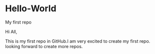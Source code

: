 # Hello-World
My first repo

Hi All,

This is my first repo in GitHub.I am very excited to create my first repo.
looking forward to create more repos.
